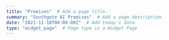 ```yaml
---
title: "Premises"  # Add a page title.
summary: "Southgate AI Premises"  # Add a page description.
date: "2021-11-18T00:00:00Z"  # Add today's date.
type: "widget_page"  # Page type is a Widget Page
---
```

